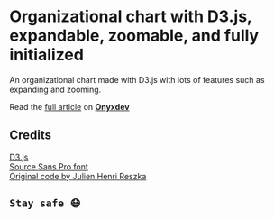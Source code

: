 # Organizational chart with D3.js, expandable, zoomable, and fully initialized

An organizational chart made with D3.js with lots of features such as expanding and zooming.

Read the [full article](https://onyxdev.net/snippets-item/organizational-chart-with-d3-js-expandable-zoomable-and-fully-initialized/) on [**Onyxdev**](https://onyxdev.net/)

## Credits

[D3.js](https://d3js.org/)<br />
[Source Sans Pro font](https://fonts.google.com/specimen/Source+Sans+Pro)<br />
[Original code by Julien Henri Reszka](https://observablehq.com/@julienreszka/d3-v5-org-chart)

## `Stay safe 😷`
